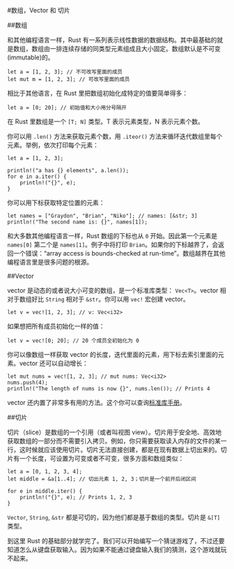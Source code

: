 #数组，Vector 和 切片

##数组

和其他编程语言一样，Rust 有一系列表示线性数据的数据结构。其中最基础的就是数组，数组由一排连续存储的同类型元素组成且大小固定。数组默认是不可变(immutable)的。

	let a = [1, 2, 3]; // 不可改写里面的成员
	let mut m = [1, 2, 3]; // 可改写里面的成员
	
相比于其他语言，在 Rust 里把数组初始化成特定的值要简单得多：

	let a = [0; 20]; // 初始值和大小用分号隔开
	
在 Rust 里数组是一个 `[T; N]` 类型。T 表示元素类型，N 表示元素个数。

你可以用 `.len()` 方法来获取元素个数，用 `.iteor()` 方法来循环迭代数组里每个元素。举例，依次打印每个元素：

	let a = [1, 2, 3];

	println!("a has {} elements", a.len());
	for e in a.iter() {
	    println!("{}", e);
	}
	
你可以用下标获取特定位置的元素：

	let names = ["Graydon", "Brian", "Niko"]; // names: [&str; 3]
	println!("The second name is: {}", names[1]);
	
和大多数其他编程语言一样，Rust 数组的下标也从 `0` 开始。因此第一个元素是 `names[0]` 第二个是 `names[1]`。例子中将打印 `Brian`。如果你的下标越界了，会返回一个错误：“array access is bounds-checked at run-time”。数组越界在其他编程语言里是很多问题的根源。

##Vector

vector 是动态的或者说大小可变的数组，是一个标准库类型： `Vec<T>`。vector 相对于数组好比 `String` 相对于 `&str`。你可以用 `vec!` 宏创建 vector。

	let v = vec![1, 2, 3]; // v: Vec<i32>
	
如果想把所有成员初始化一样的值：

	let v = vec![0; 20]; // 20 个成员全初始化为 0

你可以像数组一样获取 vector 的长度，迭代里面的元素，用下标去索引里面的元素。vector 还可以自动增长：

	let mut nums = vec![1, 2, 3]; // mut nums: Vec<i32>
	nums.push(4);
	println!("The length of nums is now {}", nums.len()); // Prints 4
	
vector 还内置了非常多有用的方法。这个你可以查询[标准库手册](http://doc.rust-lang.org/std/)。

##切片

切片（slice）是数组的一个引用（或者叫视图 view）。切片用于安全地、高效地获取数组的一部分而不需要引入拷贝。例如，你只需要获取读入内存的文件的某一行，这时候就应该使用切片。切片无法直接创建，都是在现有数据上切出来的。切片有一个长度，可设置为可变或者不可变，很多方面和数组类似：

	let a = [0, 1, 2, 3, 4];
	let middle = &a[1..4]; // 切出元素 1, 2, 3；切片是一个前开后闭区间

	for e in middle.iter() {
    	println!("{}", e); // Prints 1, 2, 3
	}

`Vector`, `String`, `&str` 都是可切的，因为他们都是基于数组的类型。切片是 `&[T]` 类型。

到这里 Rust 的基础部分就学完了。我们可以开始编写一个猜谜游戏了，不过还要知道怎么从键盘获取输入。因为如果不能通过键盘输入我们的猜测，这个游戏就玩不起来。